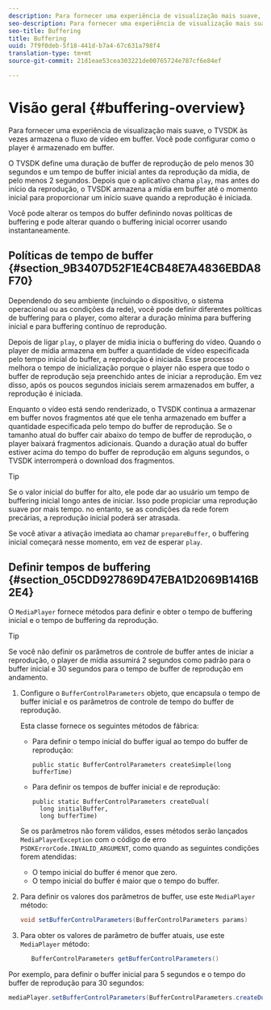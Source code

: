 ```yaml
---
description: Para fornecer uma experiência de visualização mais suave, o TVSDK às vezes armazena o fluxo de vídeo em buffer. Você pode configurar como o player é armazenado em buffer.
seo-description: Para fornecer uma experiência de visualização mais suave, o TVSDK às vezes armazena o fluxo de vídeo em buffer. Você pode configurar como o player é armazenado em buffer.
seo-title: Buffering
title: Buffering
uuid: 7f9f0deb-5f18-441d-b7a4-67c631a798f4
translation-type: tm+mt
source-git-commit: 21d1eae53cea303221de00765724e787cf6e84ef

---
```



# Visão geral {#buffering-overview}

Para fornecer uma experiência de visualização mais suave, o TVSDK às vezes armazena o fluxo de vídeo em buffer. Você pode configurar como o player é armazenado em buffer.

O TVSDK define uma duração de buffer de reprodução de pelo menos 30 segundos e um tempo de buffer inicial antes da reprodução da mídia, de pelo menos 2 segundos. Depois que o aplicativo chama `play`, mas antes do início da reprodução, o TVSDK armazena a mídia em buffer até o momento inicial para proporcionar um início suave quando a reprodução é iniciada.

Você pode alterar os tempos do buffer definindo novas políticas de buffering e pode alterar quando o buffering inicial ocorrer usando instantaneamente.

## Políticas de tempo de buffer {#section_9B3407D52F1E4CB48E7A4836EBDA8F70}

Dependendo do seu ambiente (incluindo o dispositivo, o sistema operacional ou as condições da rede), você pode definir diferentes políticas de buffering para o player, como alterar a duração mínima para buffering inicial e para buffering contínuo de reprodução.

Depois de ligar `play`, o player de mídia inicia o buffering do vídeo. Quando o player de mídia armazena em buffer a quantidade de vídeo especificada pelo tempo inicial do buffer, a reprodução é iniciada. Esse processo melhora o tempo de inicialização porque o player não espera que todo o buffer de reprodução seja preenchido antes de iniciar a reprodução. Em vez disso, após os poucos segundos iniciais serem armazenados em buffer, a reprodução é iniciada.

Enquanto o vídeo está sendo renderizado, o TVSDK continua a armazenar em buffer novos fragmentos até que ele tenha armazenado em buffer a quantidade especificada pelo tempo do buffer de reprodução. Se o tamanho atual do buffer cair abaixo do tempo de buffer de reprodução, o player baixará fragmentos adicionais. Quando a duração atual do buffer estiver acima do tempo do buffer de reprodução em alguns segundos, o TVSDK interromperá o download dos fragmentos.

>[!TIP]
>
>Se o valor inicial do buffer for alto, ele pode dar ao usuário um tempo de buffering inicial longo antes de iniciar. Isso pode propiciar uma reprodução suave por mais tempo. no entanto, se as condições da rede forem precárias, a reprodução inicial poderá ser atrasada.

Se você ativar a ativação imediata ao chamar `prepareBuffer`, o buffering inicial começará nesse momento, em vez de esperar `play`.

## Definir tempos de buffering {#section_05CDD927869D47EBA1D2069B1416B2E4}

O `MediaPlayer` fornece métodos para definir e obter o tempo de buffering inicial e o tempo de buffering da reprodução.

>[!TIP]
>
>Se você não definir os parâmetros de controle de buffer antes de iniciar a reprodução, o player de mídia assumirá 2 segundos como padrão para o buffer inicial e 30 segundos para o tempo de buffer de reprodução em andamento.

1. Configure o `BufferControlParameters` objeto, que encapsula o tempo de buffer inicial e os parâmetros de controle de tempo do buffer de reprodução.

   Esta classe fornece os seguintes métodos de fábrica:

   * Para definir o tempo inicial do buffer igual ao tempo do buffer de reprodução:

      ```
      public static BufferControlParameters createSimple(long bufferTime)
      ```

   * Para definir os tempos de buffer inicial e de reprodução:

      ```
      public static BufferControlParameters createDual( 
        long initialBuffer,  
        long bufferTime)
      ```
   Se os parâmetros não forem válidos, esses métodos serão lançados `MediaPlayerException` com o código de erro `PSDKErrorCode.INVALID_ARGUMENT`, como quando as seguintes condições forem atendidas:

   * O tempo inicial do buffer é menor que zero.
   * O tempo inicial do buffer é maior que o tempo do buffer.


1. Para definir os valores dos parâmetros de buffer, use este `MediaPlayer` método:

   ```java
   void setBufferControlParameters(BufferControlParameters params)
   ```

1. Para obter os valores de parâmetro de buffer atuais, use este `MediaPlayer` método:

   ```java
      BufferControlParameters getBufferControlParameters()  
   ```

<!--<a id="example_DE0580B3AD404635825D3301C1F096B6"></a>-->

Por exemplo, para definir o buffer inicial para 5 segundos e o tempo do buffer de reprodução para 30 segundos:

```java
mediaPlayer.setBufferControlParameters(BufferControlParameters.createDual(5000, 30000));
```

